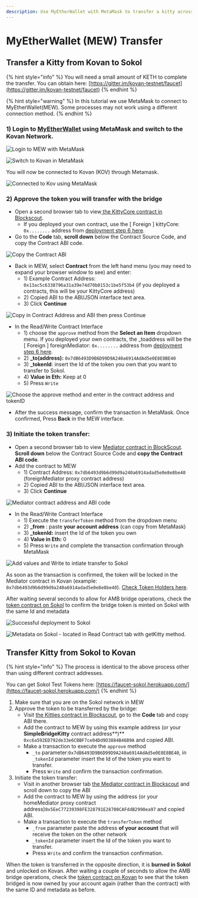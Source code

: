 ```yaml
---
description: Use MyEtherWallet with MetaMask to transfer a kitty across chains
---
```


# MyEtherWallet \(MEW\) Transfer

## **Transfer a Kitty from Kovan to Sokol** 

{% hint style="info" %}
You will need a small amount of KETH to complete the transfer.  You can obtain here: [https://gitter.im/kovan-testnet/faucet](https://gitter.im/kovan-testnet/faucet)
{% endhint %}

{% hint style="warning" %}
In this tutorial we use MetaMask to connect to MyEtherWallet\(MEW\). Some processes may not work using a different connection method.
{% endhint %}

### 1\) Login to [MyEtherWallet](https://www.myetherwallet.com/) using MetaMask and switch to the Kovan Network.

![Login to MEW with MetaMask](../../.gitbook/assets/mm1.png)

![Switch to Kovan in MetaMask](../../.gitbook/assets/kov1.png)

You will now be connected to Kovan \(KOV\) through Metamask.

![Connected to Kov using MetaMask](../../.gitbook/assets/mewkov.png)

### 2\) Approve the token you will transfer with the bridge

* Open a second browser tab to view[ the KittyCore contract in Blockscout](https://blockscout.com/eth/kovan/address/0x13ac5c6338796a31a39e74d70b0153c1be5f53b4/contracts). 
  * If you deployed your own contract, use the \[ Foreign \] kittyCore: `0x........` address from [deployment step 6 here](deploy-cryptokitty-contracts.md#6-deploy-contracts).
* Go to the **Code** tab, **scroll down** below the Contract Source Code, and copy the Contract ABI code.

![Copy the Contract ABI](../../.gitbook/assets/contract_abi%20%281%29.png)

* Back in MEW, select **Contract** from the left hand menu \(you may need to expand your browser window to see\) and enter:
  * 1\) Example Contract Address:  `0x13ac5c6338796a31a39e74d70b0153c1be5f53b4` \(if you deployed a contracts, this will be your KittyCore address\)
  * 2\) Copied ABI to the ABI/JSON interface text area.
  * 3\) Click **Continue**

![Copy in Contract Address and ABI then press Continue](../../.gitbook/assets/abi%20%281%29.png)

* In the Read/Write Contract Interface
  * 1\) choose the `approve` method from the **Select an Item** dropdown menu. If you deployed your own contracts, the \_toaddress will be the \[ Foreign \] foreignMediator: `0x........` address from [deployment step 6 here](deploy-cryptokitty-contracts.md#6-deploy-contracts).
  * 2\)  **\_to\(address\):** `0x7dB6493D9B6D99D9A240a6914AdAd5e0E8E8BE40`
  * 3\) **\_tokenId**: insert the Id of the token you own that you want to transfer to Sokol. 
  * 4\) **Value in Eth:** Keep at 0
  * 5\) Press `Write`

![Choose the approve method and enter in the contract address and tokenID](../../.gitbook/assets/interact.png)

* After the success message, confirm the transaction in MetaMask. Once confirmed, Press **Back** in the MEW interface.

###    3\)  Initiate the token transfer:

* Open a second browser tab to view [Mediator contract in BlockScout](https://blockscout.com/eth/kovan/address/0xa58728538b77680f303e07d418259a68d3e66991/contracts). **Scroll down** below the Contract Source Code and **copy the Contract ABI code**.
* Add the contract to MEW
  * 1\) Contract Address:  `0x7db6493d9b6d99d9a240a6914adad5e0e8e8be40` \(foreignMediator proxy contract address\)
  * 2\) Copied ABI to the ABI/JSON interface text area.
  * 3\) Click **Continue**

![Mediator contract address and ABI code](../../.gitbook/assets/tt22.png)

* In the Read/Write Contract Interface
  * 1\) Execute the `transferToken` method from the dropdown menu
  * 2\)  **\_from** : paste **your account address** \(can copy from MetaMask\)
  * 3\) **\_tokenId:** insert the Id of the token you own
  * 4\) **Value in Eth:** 0
  * 5\) Press `Write` and complete the transaction confirmation through MetaMask

![Add values and Write to intiate transfer to Sokol](../../.gitbook/assets/interact2.png)

As soon as the transaction is confirmed,  the token will be locked in the Mediator contract in Kovan \(example: `0x7db6493d9b6d99d9a240a6914adad5e0e8e8be40`\). [Check Token Holders here](https://blockscout.com/eth/kovan/tokens/0x13ac5c6338796a31a39e74d70b0153c1be5f53b4/token_holders).

After waiting several seconds to allow for AMB bridge operations, check the [token contract on Sokol](https://blockscout.com/poa/sokol/tokens/0xc6a592ED792de33e6CBBF7ce04Dd9D3884B46B9A/inventory) to confirm the bridge token is minted on Sokol with the same Id and metadata

![Successful deployment to Sokol](../../.gitbook/assets/15.png)

![Metadata on Sokol - located in Read Contract tab with getKitty method. ](../../.gitbook/assets/metadata.png)

## **Transfer Kitty from Sokol to Kovan**

{% hint style="info" %}
The process is identical to the above process other than  using different contract addresses. 

You can get Sokol Test Tokens here: [https://faucet-sokol.herokuapp.com/](https://faucet-sokol.herokuapp.com/)
{% endhint %}

1. Make sure that you are on the Sokol network in MEW
2. Approve the token to be transferred by the bridge:
   * Visit [the Kitties contract in Blockscout](https://blockscout.com/poa/sokol/address/0xc6a592ED792de33e6CBBF7ce04Dd9D3884B46B9A/contracts), go to the **Code** tab and copy ABI there.
   * Add the contract to MEW by using this example address \(or your **SimpleBridgeKitty** contract address**\)** `0xc6a592ED792de33e6CBBF7ce04Dd9D3884B46B9A` and copied ABI.
   * Make a transaction to execute the `approve` method
     *  `_to` parameter:`0x7dB6493D9B6D99D9A240a6914AdAd5e0E8E8BE40`, in `_tokenId` parameter insert the Id of the token you want to transfer. 
     * Press `Write` and confirm the transaction confirmation.
3. Initiate the token transfer:
   * Visit in another browser tab [the Mediator contract in Blockscout](https://blockscout.com/poa/sokol/address/0x521211789711e7048e900d16310e1de940b1e53b/contracts) and scroll down to copy the ABI
   * Add the contract to MEW by using the address \(or your homeMediator proxy contract address\)`0x5EeC77239398FE328791E28700CAFddB2990ea97` and copied ABI.
   * Make a transaction to execute the `transferToken` method
     *  `_from` parameter paste the address **of your account** that will receive the token on the other network
     *  `_tokenId` parameter insert the Id of the token you want to transfer. 
     * Press `Write` and confirm the transaction confirmation.

When the token is transferred in the opposite direction, it is **burned in Sokol** and unlocked on Kovan. After waiting a couple of seconds to allow the AMB bridge operations, check the [token contract on Kovan](https://blockscout.com/eth/kovan/tokens/0x13AC5C6338796a31A39e74D70B0153C1bE5f53B4/inventory) to see that the token bridged is now owned by your account again \(rather than the contract\) with the same ID and metadata as before.

